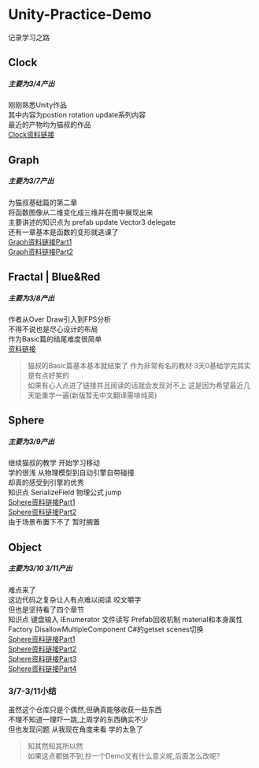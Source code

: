 # Unity-Practice-Demo
记录学习之路
## Clock
##### *主要为3/4产出*  
刚刚熟悉Unity作品  
其中内容为postion rotation update系列内容  
最近的产物均为猫叔的作品  
[Clock资料链接](https://catlikecoding.com/unity/tutorials/basics/game-objects-and-scripts)

## Graph
##### *主要为3/7产出*  
为猫叔基础篇的第二章  
将函数图像从二维变化成三维并在图中展现出来  
主要讲述的知识点为 prefab update Vector3 delegate  
还有一章基本是函数的变形就逃课了  
[Graph资料链接Part1](https://catlikecoding.com/unity/tutorials/basics/building-a-graph/)  
[Graph资料链接Part2](https://catlikecoding.com/unity/tutorials/basics/mathematical-surfaces/)  

## Fractal | Blue&Red
##### *主要为3/8产出*  
作者从Over Draw引入到FPS分析    
不得不说也是尽心设计的布局  
作为Basic篇的结尾难度很简单  
[资料链接](https://catlikecoding.com/unity/tutorials/basics/jobs/)  

> 猫叔的Basic篇基本基本就结束了 作为非常有名的教材 3天0基础学完其实是有点好笑的  
> 如果有心人点进了链接并且阅读的话就会发现对不上 这是因为希望最近几天能重学一遍(新版暂无中文翻译需啃纯英)

## Sphere
##### *主要为3/9产出*  
继续猫叔的教学 开始学习移动  
学的很浅 从物理模型到自动引擎自带碰撞  
却真的感受到引擎的优秀  
知识点 SerializeField 物理公式 jump  
[Sphere资料链接Part1](https://catlikecoding.com/unity/tutorials/movement/sliding-a-sphere/)  
[Sphere资料链接Part2](https://catlikecoding.com/unity/tutorials/movement/physics/)  
由于场景布置下不了 暂时搁置
## Object
##### *主要为3/10 3/11产出*  
难点来了  
这边代码之复杂让人有点难以阅读 咬文嚼字  
但也是坚持看了四个章节  
知识点 键盘输入 IEnumerator 文件读写 Prefab回收机制 material和本身属性 Factory DisallowMultipleComponent C#的getset scenes切换  
[Sphere资料链接Part1](https://catlikecoding.com/unity/tutorials/object-management/persisting-objects/)  
[Sphere资料链接Part2](https://catlikecoding.com/unity/tutorials/object-management/object-variety/)  
[Sphere资料链接Part3](https://catlikecoding.com/unity/tutorials/object-management/reusing-objects/)  
[Sphere资料链接Part4](https://catlikecoding.com/unity/tutorials/object-management/multiple-scenes/)  

### 3/7-3/11小结 
虽然这个仓库只是个偶然,但确真能够收获一些东西  
不理不知道一理吓一跳,上周学的东西确实不少  
但也发现问题 从我现在角度来看 学的太急了  
> 知其然知其所以然  
如果这点都做不到,抄一个Demo又有什么意义呢,后面怎么改呢?

